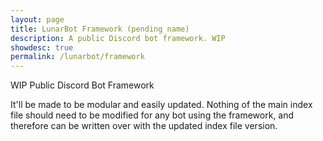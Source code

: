 ```yaml
---
layout: page
title: LunarBot Framework (pending name)
description: A public Discord bot framework. WIP
showdesc: true
permalink: /lunarbot/framework
---
```


WIP Public Discord Bot Framework

It'll be made to be modular and easily updated. Nothing of the main index file should need to be modified for any bot using the framework, and therefore can be written over with the updated index file version.
